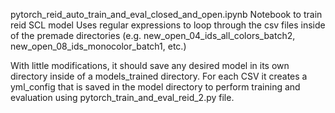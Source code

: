 pytorch_reid_auto_train_and_eval_closed_and_open.ipynb
Notebook to train reid SCL model
Uses regular expressions to loop through the csv files inside of the premade directories 
(e.g. new_open_04_ids_all_colors_batch2, new_open_08_ids_monocolor_batch1, etc.)

With little modifications, it should save any desired model in its own directory inside of a models_trained directory. For each CSV it creates a yml_config that is saved in the model directory to perform training and evaluation using pytorch_train_and_eval_reid_2.py file. 
